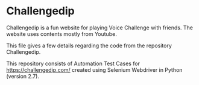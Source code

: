 # Challengedip
Challengedip is a fun website for playing Voice Challenge with friends. The website uses contents mostly from Youtube.

This file gives a few details regarding the code from the repository Challengedip.

This repository consists of Automation Test Cases for https://challengedip.com/ created using Selenium Webdriver in Python (version 2.7).
